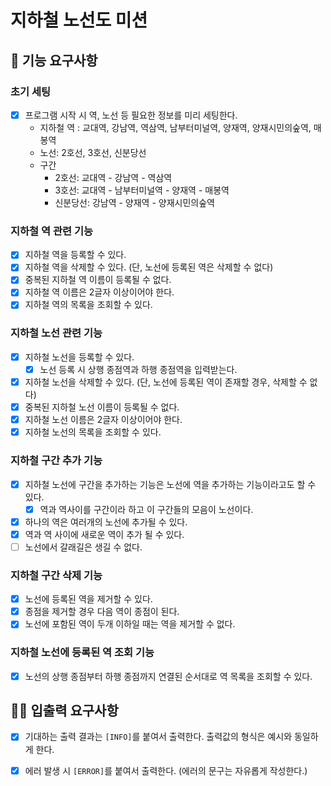 # 지하철 노선도 미션

## 🚀 기능 요구사항

### 초기 세팅

- [x] 프로그램 시작 시 역, 노선 등 필요한 정보를 미리 세팅한다.
    - 지하철 역 : 교대역, 강남역, 역삼역, 남부터미널역, 양재역, 양재시민의숲역, 매봉역
    - 노선: 2호선, 3호선, 신분당선
    - 구간
        - 2호선: 교대역 - 강남역 - 역삼역
        - 3호선: 교대역 - 남부터미널역 - 양재역 - 매봉역
        - 신분당선: 강남역 - 양재역 - 양재시민의숲역

### 지하철 역 관련 기능

- [x] 지하철 역을 등록할 수 있다.
- [x] 지하철 역을 삭제할 수 있다. (단, 노선에 등록된 역은 삭제할 수 없다)
- [x] 중복된 지하철 역 이름이 등록될 수 없다.
- [x] 지하철 역 이름은 2글자 이상이어야 한다.
- [x] 지하철 역의 목록을 조회할 수 있다.

### 지하철 노선 관련 기능

- [x] 지하철 노선을 등록할 수 있다.
    - [x] 노선 등록 시 상행 종점역과 하행 종점역을 입력받는다.
- [x] 지하철 노선을 삭제할 수 있다. (단, 노선에 등록된 역이 존재할 경우, 삭제할 수 없다)
- [x] 중복된 지하철 노선 이름이 등록될 수 없다.
- [x] 지하철 노선 이름은 2글자 이상이어야 한다.
- [x] 지하철 노선의 목록을 조회할 수 있다.

### 지하철 구간 추가 기능

- [x] 지하철 노선에 구간을 추가하는 기능은 노선에 역을 추가하는 기능이라고도 할 수 있다.
    - [x] 역과 역사이를 구간이라 하고 이 구간들의 모음이 노선이다.
- [x] 하나의 역은 여러개의 노선에 추가될 수 있다.
- [x] 역과 역 사이에 새로운 역이 추가 될 수 있다.
- [ ] 노선에서 갈래길은 생길 수 없다.

### 지하철 구간 삭제 기능

- [x] 노선에 등록된 역을 제거할 수 있다.
- [x] 종점을 제거할 경우 다음 역이 종점이 된다.
- [x] 노선에 포함된 역이 두개 이하일 때는 역을 제거할 수 없다.

### 지하철 노선에 등록된 역 조회 기능

- [x] 노선의 상행 종점부터 하행 종점까지 연결된 순서대로 역 목록을 조회할 수 있다.

## ✍🏻 입출력 요구사항

- [x] 기대하는 출력 결과는 `[INFO]`를 붙여서 출력한다. 출력값의 형식은 예시와 동일하게 한다.
- [x] 에러 발생 시 `[ERROR]`를 붙여서 출력한다. (에러의 문구는 자유롭게 작성한다.)


